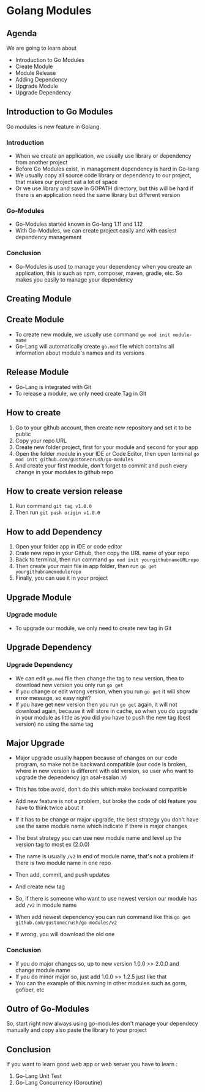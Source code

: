 # Golang Modules

## Agenda
We are going to learn about
- Introduction to Go Modules
- Create Module
- Module Release
- Adding Dependency
- Upgrade Module
- Upgrade Dependency

## Introduction to Go Modules
Go modules is new feature in Golang. 

### Introduction
- When we create an application, we usually use library or dependency from another project
- Before Go Modules exist, in management dependency is hard in Go-lang
- We usually copy all source code library or dependency to our project, that makes our project eat a lot of space
- Or we use library and save in GOPATH directory, but this will be hard if there is an application need the same library but different version

### Go-Modules
- Go-Modules started known in Go-lang 1.11 and 1.12
- With Go-Modules, we can create project easily and with easiest dependency management  

### Conclusion
- Go-Modules is used to manage your dependency when you create an application, this is such as npm, composer, maven, gradle, etc. So makes you easily to manage your dependency


## Creating Module

## Create Module
- To create new module, we usually use command `go mod init module-name`
- Go-Lang will automatically create `go.mod` file which contains all information about module's names and its versions

## Release Module
- Go-Lang is integrated with Git
- To release a module, we only need create Tag in Git

## How to create
1. Go to your github account, then create new repository and set it to be public
2. Copy your repo URL
3. Create new folder project, first for your module and second for your app
4. Open the folder module in your IDE or Code Editor, then open terminal `go mod init github.com/gustonecrush/go-modules`
5. And create your first module, don't forget to commit and push every change in your modules to github repo

## How to create version release
1. Run command `git tag v1.0.0`
2. Then run `git push origin v1.0.0`

## How to add Dependency 
1. Open your folder app in IDE or code editor
2. Crate new repo in your Github, then copy the URL name of your repo
3. Back to terminal, then run command `go mod init yourgithubnameURLrepo`
4. Then create your main file in app folder, then run `go get yourgithubnamemodulerepo`
5. Finally, you can use it in your project

## Upgrade Module

### Upgrade module
- To upgrade our module, we only need to create new tag in Git

## Upgrade Dependency

### Upgrade Dependency
- We can edit `go.mod` file then change the tag to new version, then to download new version you only run `go get`
- If you change or edit wrong version, when you run `go get` it will show error message, so easy right?
- If you have get new version then you run `go get` again, it will not download again, because it will store in cache, so when you do upgrade in your module as little as you did you have to push the new tag (best version) no using the same tag

## Major Upgrade
- Major upgrade usually happen because of changes on our code program, so make not be backward compatible (our code is broken, where in new version is different with old version, so user who want to upgrade the dependency jgn asal-asalan :v)
- This has tobe avoid, don't do this which make backward compatible
- Add new feature is not a problem, but broke the code of old feature you have to think twice about it
- If it has to be change or major upgrade, the best strategy you don't have use the same module name which indicate if there is major changes
- The best strategy you can use new module name and level up the version tag to most ex (2.0.0)
- The name is usually `/v2` in end of module name, that's not a problem if there is two module name in one repo
- Then add, commit, and push updates
- And create new tag

- So, if there is someone who want to use newest version our module has add `/v2` in module name
- When add newest dependency you can run command like this `go get github.com/gustonecrush/go-modules/v2
  `
- If wrong, you will download the old one

### Conclusion
- If you do major changes so, up to new version 1.0.0 >> 2.0.0 and change module name
- If you do minor major so, just add 1.0.0 >> 1.2.5 just like that
- You can the example of this naming in other modules such as gorm, gofiber, etc

## Outro of Go-Modules
So, start right now always using go-modules don't manage your dependecy manually and copy also paste the library to your project 

## Conclusion
If you want to learn good web app or web server you have to learn :
1. Go-Lang Unit Test
2. Go-Lang Concurrency (Goroutine)
